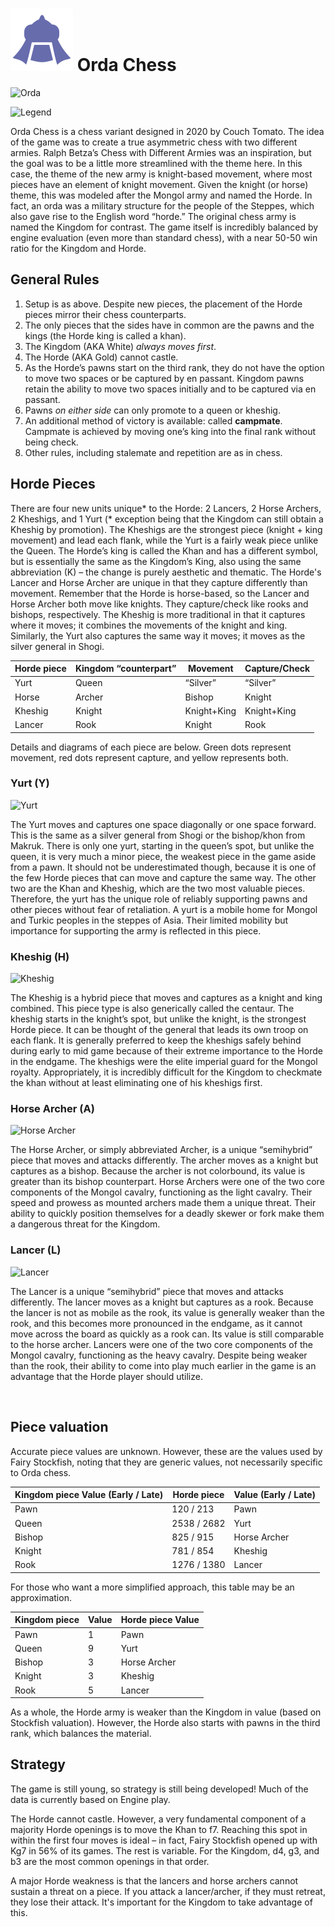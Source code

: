 # ![Orda chess](https://github.com/gbtami/pychess-variants/blob/master/static/icons/orda.svg) Orda Chess

![Orda](https://github.com/gbtami/pychess-variants/blob/master/static/images/CVariantsGuide/Orda.png)

![Legend](https://github.com/gbtami/pychess-variants/blob/master/static/images/CVariantsGuide/OrdaLegend.png)

Orda Chess is a chess variant designed in 2020 by Couch Tomato. The idea of the game was to create a true asymmetric chess with two different armies. Ralph Betza’s Chess with Different Armies was an inspiration, but the goal was to be a little more streamlined with the theme here. In this case, the theme of the new army is knight-based movement, where most pieces have an element of knight movement. Given the knight (or horse) theme, this was modeled after the Mongol army and named the Horde. In fact, an orda was a military structure for the people of the Steppes, which also gave rise to the English word “horde.” The original chess army is named the Kingdom for contrast. The game itself is incredibly balanced by engine evaluation (even more than standard chess), with a near 50-50 win ratio for the Kingdom and Horde.
 
## General Rules
1.	Setup is as above. Despite new pieces, the placement of the Horde pieces mirror their chess counterparts.
2.	The only pieces that the sides have in common are the pawns and the kings (the Horde king is called a khan).
3.	The Kingdom (AKA White) *always moves first*.
4.	The Horde (AKA Gold) cannot castle.
5.	As the Horde’s pawns start on the third rank, they do not have the option to move two spaces or be captured by en passant. Kingdom pawns retain the ability to move two spaces initially and to be captured via en passant.
6.	Pawns *on either side* can only promote to a queen or kheshig.
7.	An additional method of victory is available: called **campmate**. Campmate is achieved by moving one’s king into the final rank without being check.
8.	Other rules, including stalemate and repetition are as in chess.

## Horde Pieces
There are four new units unique* to the Horde: 2 Lancers, 2 Horse Archers, 2 Kheshigs, and 1 Yurt (* exception being that the Kingdom can still obtain a Kheshig by promotion). The Kheshigs are the strongest piece (knight + king movement) and lead each flank, while the Yurt is a fairly weak piece unlike the Queen. 
The Horde’s king is called the Khan and has a different symbol, but is essentially the same as the Kingdom’s King, also using the same abbreviation (K) – the change is purely aesthetic and thematic. 
The Horde's Lancer and Horse Archer are unique in that they capture differently than movement. Remember that the Horde is horse-based, so the Lancer and Horse Archer both move like knights. They capture/check like rooks and bishops, respectively. The Kheshig is more traditional in that it captures where it moves; it combines the movements of the knight and king. Similarly, the Yurt also captures the same way it moves; it moves as the silver general in Shogi.

**Horde** piece	| **Kingdom** “counterpart”	| Movement | Capture/Check
-- | -- | -- | --
Yurt | Queen | “Silver” | “Silver”
Horse | Archer | Bishop | Knight | Bishop
Kheshig | Knight | Knight+King | Knight+King
Lancer | Rook | Knight | Rook

Details and diagrams of each piece are below. Green dots represent movement, red dots represent capture, and yellow represents both.
 
### Yurt (Y)

![Yurt](https://github.com/gbtami/pychess-variants/blob/master/static/images/CVariantsGuide/Yurt.png)
 
The Yurt moves and captures one space diagonally or one space forward. This is the same as a silver general from Shogi or the bishop/khon from Makruk. There is only one yurt, starting in the queen’s spot, but unlike the queen, it is very much a minor piece, the weakest piece in the game aside from a pawn. It should not be underestimated though, because it is one of the few Horde pieces that can move and capture the same way. The other two are the Khan and Kheshig, which are the two most valuable pieces. Therefore, the yurt has the unique role of reliably supporting pawns and other pieces without fear of retaliation.
A yurt is a mobile home for Mongol and Turkic peoples in the steppes of Asia. Their limited mobility but importance for supporting the army is reflected in this piece.

### Kheshig (H)

![Kheshig](https://github.com/gbtami/pychess-variants/blob/master/static/images/CVariantsGuide/Kheshig.png)
 
The Kheshig is a hybrid piece that moves and captures as a knight and king combined. This piece type is also generically called the centaur. The kheshig starts in the knight’s spot, but unlike the knight, is the strongest Horde piece. It can be thought of the general that leads its own troop on each flank. It is generally preferred to keep the kheshigs safely behind during early to mid game because of their extreme importance to the Horde in the endgame.
The kheshigs were the elite imperial guard for the Mongol royalty. Appropriately, it is incredibly difficult for the Kingdom to checkmate the khan without at least eliminating one of his kheshigs first.

### Horse Archer (A)

![Horse Archer](https://github.com/gbtami/pychess-variants/blob/master/static/images/CVariantsGuide/Archer.png)
 
The Horse Archer, or simply abbreviated Archer, is a unique “semihybrid” piece that moves and attacks differently. The archer moves as a knight but captures as a bishop. Because the archer is not colorbound, its value is greater than its bishop counterpart.
Horse Archers were one of the two core components of the Mongol cavalry, functioning as the light cavalry. Their speed and prowess as mounted archers made them a unique threat. Their ability to quickly position themselves for a deadly skewer or fork make them a dangerous threat for the Kingdom.
 
### Lancer (L)

![Lancer](https://github.com/gbtami/pychess-variants/blob/master/static/images/CVariantsGuide/Lancer.png)
 
The Lancer is a unique “semihybrid” piece that moves and attacks differently. The lancer moves as a knight but captures as a rook. Because the lancer is not as mobile as the rook, its value is generally weaker than the rook, and this becomes more pronounced in the endgame, as it cannot move across the board as quickly as a rook can. Its value is still comparable to the horse archer.
Lancers were one of the two core components of the Mongol cavalry, functioning as the heavy cavalry. Despite being weaker than the rook, their ability to come into play much earlier in the game is an advantage that the Horde player should utilize.

 
## Piece valuation

Accurate piece values are unknown. However, these are the values used by Fairy Stockfish, noting that they are generic values, not necessarily specific to Orda chess.

Kingdom piece	Value (Early / Late) | Horde piece | Value (Early / Late)
-- | -- | --
Pawn | 120 / 213	| Pawn | 120 / 213
Queen | 2538 / 2682	| Yurt | 630 / 630
Bishop | 825 / 915	| Horse Archer	| 1100 / 1200
Knight | 781 / 854	| Kheshig | 1600 / 1700
Rook | 1276 / 1380	| Lancer | 1050 / 1250

For those who want a more simplified approach, this table may be an approximation.

Kingdom piece	| Value | Horde piece	Value
-- | -- | --
Pawn | 1	| Pawn | 1
Queen	| 9	| Yurt | 2
Bishop | 3 | Horse Archer | 4
Knight | 3 | Kheshig | 7
Rook | 5 | Lancer | 4

As a whole, the Horde army is weaker than the Kingdom in value (based on Stockfish valuation). However, the Horde also starts with pawns in the third rank, which balances the material.

## Strategy
The game is still young, so strategy is still being developed! Much of the data is currently based on Engine play.

The Horde cannot castle. However, a very fundamental component of a majority Horde openings is to move the Khan to f7. Reaching this spot in within the first four moves is ideal – in fact, Fairy Stockfish opened up with Kg7 in 56% of its games. The rest is variable. 
For the Kingdom, d4, g3, and b3 are the most common openings in that order.

A major Horde weakness is that the lancers and horse archers cannot sustain a threat on a piece. If you attack a lancer/archer, if they must retreat, they lose their attack. It's important for the Kingdom to take advantage of this.

